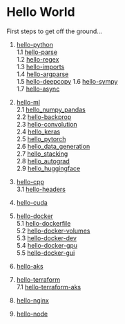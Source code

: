 # Hello World

First steps to get off the ground...

1. [hello-python](hello-python/README.md)  
    1.1 [hello-parse](hello-python/hello-parse/README.md)  
    1.2 [hello-regex](hello-python/hello-regex/README.md)  
    1.3 [hello-imports](hello-python/hello-imports/README.md)  
    1.4 [hello-argparse](hello-python/hello-argparse/README.md)  
    1.5 [hello-deepcopy](hello-deepcopy.ipynb)
    1.6 [hello-sympy](hello-python/hello-sympy.ipynb)    
    1.7 [hello-async](hello-python/hello-async/README.md)  

2. [hello-ml](hello-ml/README.md)  
    2.1 [hello_numpy_pandas](hello-ml/hello_numpy_pandas.ipynb)  
    2.2 [hello-backprop](hello-ml/hello-backprop.ipynb)  
    2.3 [hello-convolution](hello-ml/hello-convolution.ipynb)  
    2.4 [hello_keras](hello-ml/hello_keras.py)  
    2.5 [hello_pytorch](hello-ml/hello_pytorch.py)  
    2.6 [hello_data_generation](hello-ml/hello_data_generation.ipynb)  
    2.7 [hello_stacking](hello-ml/hello_stacking.ipynb)  
    2.8 [hello_autograd](hello-ml/hello_autograd.ipynb)  
    2.9 [hello_huggingface](hello-ml/hello_huggingface.py)  

3. [hello-cpp](hello-cpp/README.md)  
    3.1 [hello-headers](hello-cpp/hello-headers/hello_headers.cpp)  

4. [hello-cuda](hello-cuda/README.md)  

5. [hello-docker](hello-docker/README.md)  
    5.1 [hello-dockerfile](hello-docker/hello-dockerfile/README.md)  
    5.2 [hello-docker-volumes](hello-docker/hello-docker-volumes/README.md)  
    5.3 [hello-docker-dev](hello-docker/hello-docker-dev/README.md)  
    5.4 [hello-docker-gpu](hello-docker/hello-docker-gpu/README.md)  
    5.5 [hello-docker-gui](hello-docker/hello-docker-gui/README.md)  

6. [hello-aks](hello-aks/README.md)  

7. [hello-terraform](hello-terraform/README.md)  
    7.1 [hello-terraform-aks](hello-terraform/hello-terraform-aks/README.md)  

8. [hello-nginx](hello-nginx/README.md)  

9. [hello-node](hello-node/README.md)  